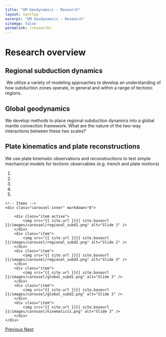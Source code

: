 ```yaml
---
title: "UM Geodynamics - Research"
layout: textlay
excerpt: "UM Geodynamics - Research"
sitemap: false
permalink: /research/
---
```


# Research overview

## Regional subduction dynamics 
 ​
We utilize a variety of modeling approaches to develop an understanding of how subduction zones operate, in general and within a range of tectonic regions. 

## Global geodynamics

We develop methods to place regional subduction dynamics into a global mantle convection framework. What are the nature of the two-way interactions between these two scales?

## Plate kinematics and plate reconstructions

We use plate kinematic observations and reconstructions to test simple mechanical models for tectonic observables (e.g. trench and plate motions)

<div markdown="0" id="carousel" class="carousel slide" data-ride="carousel" data-interval="false" data-pause="hover" >
    <!-- Menu -->
    <ol class="carousel-indicators">
        <li data-target="#carousel" data-slide-to="0" class="active"></li>
        <li data-target="#carousel" data-slide-to="1"></li>
        <li data-target="#carousel" data-slide-to="2"></li>
        <li data-target="#carousel" data-slide-to="3"></li>
        <li data-target="#carousel" data-slide-to="4"></li>
    </ol>

    <!-- Items -->
    <div class="carousel-inner" markdown="0">

        <div class="item active">
            <img src="{{ site.url }}{{ site.baseurl }}/images/carousel/regional_subd1.png" alt="Slide 1" />
        </div>
        <div class="item">
            <img src="{{ site.url }}{{ site.baseurl }}/images/carousel/regional_subd2.png" alt="Slide 2" />
        </div>
        <div class="item">
            <img src="{{ site.url }}{{ site.baseurl }}/images/carousel/regional_subd3.png" alt="Slide 3" />
        </div>
        <div class="item">
            <img src="{{ site.url }}{{ site.baseurl }}/images/carousel/global_subd1.png" alt="Slide 3" />
        </div>
        <div class="item">
            <img src="{{ site.url }}{{ site.baseurl }}/images/carousel/global_subd2.png" alt="Slide 3" />
        </div>
        <div class="item">
            <img src="{{ site.url }}{{ site.baseurl }}/images/carousel/kinematics1.png" alt="Slide 3" />
        </div>
    </div>
  <a class="left carousel-control" href="#carousel" role="button" data-slide="prev">
    <span class="glyphicon glyphicon-chevron-left" aria-hidden="true"></span>
    <span class="sr-only">Previous</span>
  </a>
  <a class="right carousel-control" href="#carousel" role="button" data-slide="next">
    <span class="glyphicon glyphicon-chevron-right" aria-hidden="true"></span>
    <span class="sr-only">Next</span>
  </a>
</div>

